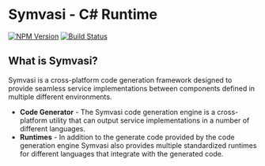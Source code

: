 # Symvasi - C# Runtime

[![NPM Version](https://img.shields.io/npm/v/symvasi.svg)](https://www.npmjs.com/package/symvasi)
[![Build Status](https://travis-ci.org/jlekie/symvasi.svg?branch=master)](https://travis-ci.org/jlekie/symvasi)

## What is Symvasi?
Symvasi is a cross-platform code generation framework designed to provide seamless service implementations between components
defined in multiple different environments.

- **Code Generator** - The Symvasi code generation engine is a cross-platform utility that can output service implementations in a
number of different languages.
- **Runtimes** - In addition to the generate code provided by the code generation engine Symvasi also provides multiple standardized
runtimes for different languages that integrate with the generated code.